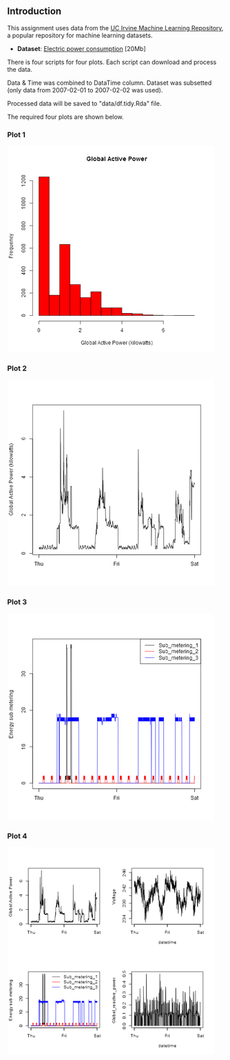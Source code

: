 ## Introduction

This assignment uses data from
the <a href="http://archive.ics.uci.edu/ml/">UC Irvine Machine
Learning Repository</a>, a popular repository for machine learning
datasets.

* <b>Dataset</b>: <a href="https://d396qusza40orc.cloudfront.net/exdata%2Fdata%2Fhousehold_power_consumption.zip">Electric power consumption</a> [20Mb]

There is four scripts for four plots.
Each script can download and process the data.

Data & Time was combined to DataTime column. Dataset was subsetted (only data from 2007-02-01 to 2007-02-02 was used).

Processed data will be saved to "data/df.tidy.Rda" file.

The required four plots are shown below.

### Plot 1

![plot1](plot1.png)

### Plot 2

![plot2](plot2.png)

### Plot 3

![plot3](plot3.png)

### Plot 4

![plot4](plot4.png)
